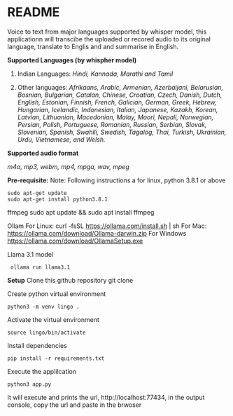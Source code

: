 # README
Voice to text from major languages supported by whisper model, this applicationn will transcibe the uploaded or recored audio to its original language, translate to Englis and and summarise in English.

**Supported Languages (by whispher model)**
1. Indian Languages:
    _Hindi, Kannada, Marathi and Tamil_

2. Other languages:
    _Afrikaans, Arabic, Armenian, Azerbaijani, Belarusian, Bosnian, Bulgarian, Catalan, Chinese, Croatian, Czech, Danish, Dutch, English, Estonian, Finnish, French, Galician, German, Greek, Hebrew, Hungarian, Icelandic, Indonesian, Italian, Japanese, Kazakh, Korean, Latvian, Lithuanian, Macedonian, Malay, Maori, Nepali, Norwegian, Persian, Polish, Portuguese, Romanian, Russian, Serbian, Slovak, Slovenian, Spanish, Swahili, Swedish, Tagalog, Thai, Turkish, Ukrainian, Urdu, Vietnamese, and Welsh._



**Supported audio format**

_m4a, mp3, webm, mp4, mpga, wav, mpeg_

**Pre-requisite:**
Note: Following instructions a for linux, 
python 3.8.1 or above

    sudo apt-get update
    sudo apt-get install python3.8.1

ffmpeg
    sudo apt update && sudo apt install ffmpeg
    
Ollam
For Linux:
     curl -fsSL https://ollama.com/install.sh | sh
For Mac:
    https://ollama.com/download/Ollama-darwin.zip
For Windows
    https://ollama.com/download/OllamaSetup.exe
    
Llama 3.1 model

     ollama run llama3.1

**Setup**
Clone this github repository
    git clone

Create python virtual environment

    python3 -m venv lingo .

Activate the virtual environment

    source lingo/bin/activate

Install dependencies

    pip install -r requirements.txt

Execute the applilcation

    python3 app.py

It will execute and prints the url, http://localhost:77434, in the output console, copy the url and paste in the brwoser
    
